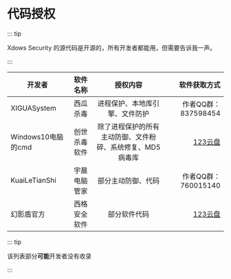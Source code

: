 # 代码授权

::: tip

Xdows Security 的源代码是开源的，所有开发者都能用，但需要告诉我一声。

:::

| 开发者                |  软件名称     |                        授权内容                    |      软件获取方式    |
| -------------------- | -----------: | :------------------------------------------------: | ------------------: |
| XIGUASystem          | 西瓜杀毒      | 进程保护、本地库引擎、文件防护                        | 作者QQ群：837598454 |
| Windows10电脑的cmd   |创世杀毒软件    |除了进程保护的所有主动防御、文件粉碎、系统修复、MD5病毒库| [123云盘][chuangshi]|
| KuaiLeTianShi        |宇晨电脑管家   |部分主动防御、代码                                    | 作者QQ群：760015140 |
| 幻影盾官方            |西格安全软件   |部分软件代码                                          | [123云盘][xige]    |

::: tip

该列表部分**可能**开发者没有收录

:::


[chuangshi]:https://www.123pan.com/s/IjJ9jv-9W2Lh
[xige]:https://www.123pan.com/s/1y1qVv-RKcY

